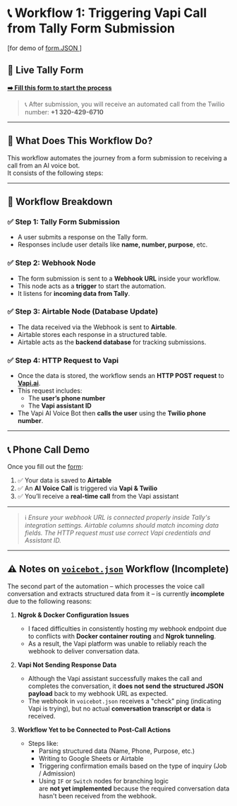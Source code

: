



# 📞 Workflow 1: Triggering Vapi Call from Tally Form Submission

[for demo of [form.JSON ](https://github.com/kadaxm/assignment/blob/da1302857f63bd5b2e37dd14deb79d378a8a2260/form.JSON)] 

## 🔗 Live Tally Form
[**➡️ Fill this form to start the process**](https://tally.so/r/w84Gkx)

> 📞 After submission, you will receive an automated call from the Twilio number: **+1 320-429-6710**

---

## 🧠 What Does This Workflow Do?

This workflow automates the journey from a form submission to receiving a call from an AI voice bot.  
It consists of the following steps:

---

## 🧩 Workflow Breakdown

### ✅ Step 1: Tally Form Submission
- A user submits a response on the Tally form.
- Responses include user details like **name, number, purpose**, etc.

### ✅ Step 2: Webhook Node
- The form submission is sent to a **Webhook URL** inside your workflow.
- This node acts as a **trigger** to start the automation.
- It listens for **incoming data from Tally**.

### ✅ Step 3: Airtable Node (Database Update)
- The data received via the Webhook is sent to **Airtable**.
- Airtable stores each response in a structured table.
- Airtable acts as the **backend database** for tracking submissions.

### ✅ Step 4: HTTP Request to Vapi
- Once the data is stored, the workflow sends an **HTTP POST request** to [**Vapi.ai**](https://vapi.ai).
- This request includes:
  - The **user’s phone number**
  - The **Vapi assistant ID**
- The Vapi AI Voice Bot then **calls the user** using the **Twilio phone number**.

---

## 📞 Phone Call Demo

Once you fill out the [form](https://tally.so/r/w84Gkx):

1. ✅ Your data is saved to **Airtable**
2. ✅ An **AI Voice Call** is triggered via **Vapi & Twilio**
3. ✅ You’ll receive a **real-time call** from the Vapi assistant

---

> ℹ️ _Ensure your webhook URL is connected properly inside Tally's integration settings. Airtable columns should match incoming data fields. The HTTP request must use correct Vapi credentials and Assistant ID._

---

## ⚠️ Notes on [`voicebot.json`](https://github.com/kadaxm/assignment/blob/0db0aaf77dc13534b101f190ed3be4882df2ddc4/VoiceBot.JSON) Workflow (Incomplete)

The second part of the automation – which processes the voice call conversation and extracts structured data from it – is currently **incomplete** due to the following reasons:

1. **Ngrok & Docker Configuration Issues**
   - I faced difficulties in consistently hosting my webhook endpoint due to conflicts with **Docker container routing** and **Ngrok tunneling**.
   - As a result, the Vapi platform was unable to reliably reach the webhook to deliver conversation data.

2. **Vapi Not Sending Response Data**
   - Although the Vapi assistant successfully makes the call and completes the conversation,
     it **does not send the structured JSON payload** back to my webhook URL as expected.
   - The webhook in `voicebot.json` receives a "check" ping (indicating Vapi is trying),
     but no actual **conversation transcript or data** is received.

3. **Workflow Yet to be Connected to Post-Call Actions**
   - Steps like:
     - Parsing structured data (Name, Phone, Purpose, etc.)
     - Writing to Google Sheets or Airtable
     - Triggering confirmation emails based on the type of inquiry (Job / Admission)
     - Using `IF` or `Switch` nodes for branching logic  
     are **not yet implemented** because the required conversation data hasn't been received from the webhook.
